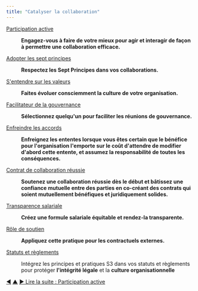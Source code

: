 ```yaml
---
title: "Catalyser la collaboration"
---
```



<dl>

  <dt><a href="artful-participation.html">Participation active</a></dt>
  <dd><p><strong>Engagez-vous à faire de votre mieux pour agir et interagir de façon à permettre une collaboration efficace.</strong></p></dd>

  <dt><a href="adopt-the-seven-principles.html">Adopter les sept principes</a></dt>
  <dd><p><strong>Respectez les Sept Principes dans vos collaborations.</strong></p></dd>

  <dt><a href="agree-on-values.html">S'entendre sur les valeurs</a></dt>
  <dd><p><strong>Faites évoluer consciemment la culture de votre organisation.</strong></p></dd>

  <dt><a href="governance-facilitator.html">Facilitateur de la gouvernance</a></dt>
  <dd><p><strong>Sélectionnez quelqu'un pour faciliter les réunions de gouvernance.</strong></p></dd>

  <dt><a href="breaking-agreements.html">Enfreindre les accords</a></dt>
  <dd><p><strong>Enfreignez les ententes lorsque vous êtes certain que le bénéfice pour l'organisation l'emporte sur le coût d'attendre de modifier d'abord cette entente, et assumez la responsabilité de toutes les conséquences.</strong></p></dd>

  <dt><a href="contract-for-successful-collaboration.html">Contrat de collaboration réussie</a></dt>
  <dd><p><strong>Soutenez une collaboration réussie dès le début et bâtissez une confiance mutuelle entre des parties en co-créant des contrats qui soient mutuellement bénéfiques et juridiquement solides.</strong></p></dd>

  <dt><a href="transparent-salary.html">Transparence salariale</a></dt>
  <dd><p><strong>Créez une formule salariale équitable et rendez-la transparente.</strong></p></dd>

  <dt><a href="support-role.html">Rôle de soutien</a></dt>
  <dd><p><strong>Appliquez cette pratique pour les contractuels externes.</strong></p></dd>

  <dt><a href="bylaws.html">Statuts et règlements</a></dt>
  <dd><p>Intégrez les principes et pratiques S3 dans vos statuts et règlements pour protéger <strong>l'intégrité légale</strong> et la <strong>culture organisationnelle</strong></p></dd>
</dl>


<div class="bottom-nav">
<a href="development-plan.html" title="Retour à : Plan de développement">◀</a> <a href="patterns.html" title="Remonter: Les Pratiques">▲</a> <a href="artful-participation.html" title="">▶ Lire la suite : Participation active</a>
</div>


<script type="text/javascript">
Mousetrap.bind('g n', function() {
    window.location.href = 'artful-participation.html';
    return false;
});
</script>

